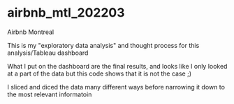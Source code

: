 # airbnb_mtl_202203
Airbnb Montreal

This is my "exploratory data analysis" and thought process for this analysis/Tableau dashboard

What I put on the dashboard are the final results, and looks like I only looked at a part of the data but this code shows that it is not the case ;)

I sliced and diced the data many different ways before narrowing it down to the most relevant informatoin

